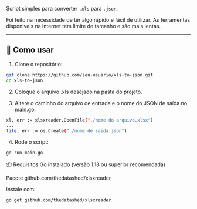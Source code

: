 Script simples para converter `.xls` para `.json`.

Foi feito na necessidade de ter algo rápido e fácil de utilizar.
As ferramentas disponiveis na internet tem limite de tamanho e são mais lentas.

---

## 🚀 Como usar

1. Clone o repositório:

```bash
git clone https://github.com/seu-usuario/xls-to-json.git
cd xls-to-json
```

2. Coloque o arquivo .xls desejado na pasta do projeto.

3. Altere o caminho do arquivo de entrada e o nome do JSON de saída no main.go:

```bash
xl, err := xlsxreader.OpenFile("./nome do arquivo.xlsx")
...
file, err := os.Create("./nome de saida.json")
```

4. Rode o script:

```bash
go run main.go
```


📦 Requisitos
Go instalado (versão 1.18 ou superior recomendada)

Pacote github.com/thedatashed/xlsxreader

Instale com:

```bash
go get github.com/thedatashed/xlsxreader